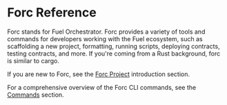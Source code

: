 # Forc Reference

Forc stands for Fuel Orchestrator. Forc provides a variety of tools and commands for developers working with the Fuel ecosystem, such as scaffolding a new project, formatting, running scripts, deploying contracts, testing contracts, and more. If you're coming from a Rust background, forc is similar to cargo.

If you are new to Forc, see the [Forc Project](https://docs.fuel.network/docs/sway/introduction/forc_project/) introduction section.

For a comprehensive overview of the Forc CLI commands, see the [Commands](./commands/index.md) section.
